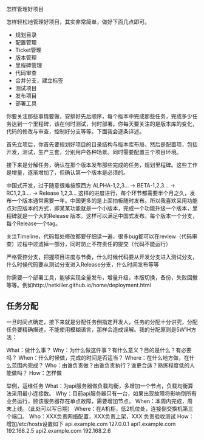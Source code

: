 怎样管理好项目

怎样轻松地管理好项目，其实非常简单，做好下面几点即可。

- 规划目录
- 配置管理
- Ticket管理
- 版本管理
- 里程碑管理
- 代码审查
- 合并分支，建立标签
- 测试项目
- 发布项目
- 部署工具

你要关注那些事情要做，安排好先后顺序，每个版本中完成那些任务，完成多少任务达到一个里程碑，该在何时测试，何时部署。你每天要关注的是版本库的变化，代码的修改与审查，控制好分支等等。下面我会逐条详述。

首先立项后，你首先要规划好项目的目录结构与版本库布局，然后是配置项，包括开发，测试，生产三套，分别用户各种场景。同时需要配置三个项目环境。

接下来是分解任务，确认在那个版本发布那些完成的任务，规划里程碑。这些工作是增量，逐渐增加了，但确认第一个版本是必须的。

中国式开发，过于随意很难按照西方 ALPHA-1,2,3... -> BETA-1,2,3... -> RC1,2,3.... -> Release 1,2,3... 这样的进度进行，每个环节都需要半个月之久，发布一个版本通常需要一年。中国更多的是上面拍板随时发布。所以我喜欢采用功能点对应版本的方式，即某某功能就是一个小版本，完成一个功能升级一个版本，里程碑就是一个大的Release 版本。这样可以满足中国式发布。每个版本一个分支，每个Release一个tag。

关注Timeline，代码每处修改都要仔细读一遍，很多bug都可以在review（代码审查）过程中过滤掉一部分，同时防止不符责任的提交（代码不能运行）

严格管控分支，把握项目进度与节奏，什么时候代码要从开发分支进入测试分支，什么时候代码要从测试分支进入Release分支，什么时间发布等等

你需要一个部署工具，能够实现全量发布，增量升级，本版切换，备份，失败回撤等等。例如http://netkiller.github.io/home/deployment.html

任务分配
-------

一旦时间点确定，接下来就是分配任务倒指定开发人，任务的分配十分讲究，分配任务要精确描述，不能使用模糊语言，那样会造成误解。我的分配原则是5W1H方法：

What：做什么事？
Why：为什么做这件事？有什么意义？目的是什么？有必要吗？
When：什么时候做，完成的时间是否适当？
Where：在什么地方做，在什么范围内完成？
Who：由谁负责做？由谁负责执行？谁更合适？熟练程度低的人能做吗？
How：怎样做

举例，运维任务
What：为api服务器做负载均衡，多增加一个节点，负载均衡算法采用最小连接数。
Why：目前api服务器只有一台，如果出现故障将影响倒所有业务运行，顾该服务器存在单点故障，需要增加节点。
When：本周内完成，周末上线。（此处可以写日期）
Where：在A机柜，低2机位处，连接倒交换机第三个端口。
Who：XXX负责网络配置，XXX负责上架，XXX 负责验收测试
How：增加/etc/hosts设置如下
  api.example.com   127.0.0.1
  api1.example.com  192.168.2.5
  api2.example.com  192.168.2.6
